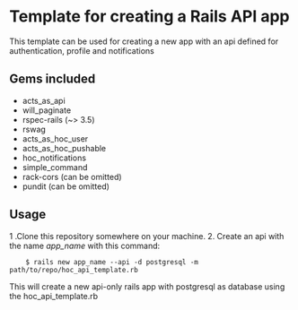 # Template for creating a Rails API app

This template can be used for creating a new app with an api defined for authentication, profile and notifications

## Gems included
* acts_as_api
* will_paginate
* rspec-rails (~> 3.5)
* rswag
* acts_as_hoc_user
* acts_as_hoc_pushable
* hoc_notifications
* simple_command
* rack-cors (can be omitted)
* pundit (can be omitted)

## Usage

1 .Clone this repository somewhere on your machine.
2. Create an api with the name _app_name_ with this command:



        $ rails new app_name --api -d postgresql -m path/to/repo/hoc_api_template.rb    



This will create a new api-only rails app with postgresql as database using the hoc_api_template.rb
